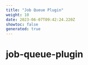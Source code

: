 ```yaml
---
title: "Job Queue Plugin"
weight: 10
date: 2023-06-07T09:42:24.220Z
showtoc: false
generated: true
---
```

<!-- This file was generated from the Vendure source. Do not modify. Instead, re-run the "docs:build" script -->


# job-queue-plugin